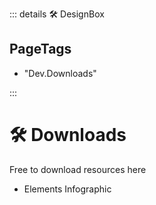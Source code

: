 ::: details 🛠 DesignBox

<h2>PageTags</h2>

- "Dev.Downloads"

:::

# 🛠 Downloads

Free to download resources here

- Elements Infographic
